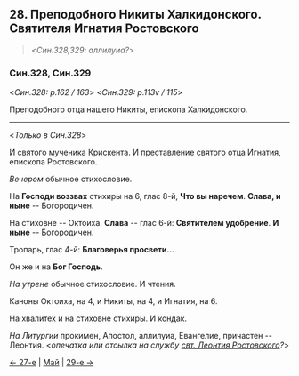 
## 28. Преподобного Никиты Халкидонского. Святителя Игнатия Ростовского

> <*Син.328,329: аллилуиа?*>

### Син.328, Син.329

<*Син.328: p.162 / 163*>
<*Син.329: p.113v / 115*>

Преподобного отца нашего Никиты, епископа Халкидонского.

---

<*Только в Син.328*>

И святого мученика Крискента.
И преставление святого отца Игнатия, епископа Ростовского.

*Вечером* обычное стихословие. 

На **Господи воззвах** стихиры на 6, глас 8-й, **Что вы наречем**. 
**Слава, и ныне** -- Богородичен. 

На стиховне -- Октоиха. 
**Слава** -- глас 6-й: **Святителем удобрение**. 
**И ныне** -- Богородичен. 

Тропарь, глас 4-й: **Благоверья просвети...**

Он же и на **Бог Господь**. 

*На утрене* обычное стихословие. 
И чтения.

Каноны Октоиха, на 4, и Никиты, на 4, и Игнатия, на 6.

На хвалитех и на стиховне стихиры. И кондак. 

*На Литургии* прокимен, Апостол, аллилуиа, Евангелие, причастен -- Леонтия.
<*опечатка или отсылка на службу [свт. Леонтия Ростовского](05_23_SAB.ru.md)?*>

[← 27-е](05_27_SAB.ru.md) | [Май](README.md#28-й) | [29-е →](05_29_SAB.ru.md)
